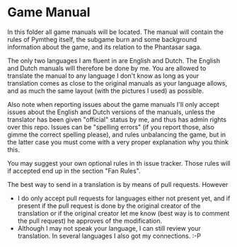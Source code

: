 # Game Manual

In this folder all game manuals will be located.
The manual will contain the rules of Pymtheg itself, the subgame burn and some background information about the game, and its relation to the Phantasar saga.

The only two languages I am fluent in are English and Dutch. The English and Dutch manuals will therefore be done by me.
You are allowed to translate the manual to any language I don't know as long as your translation comes as close to the original manuals as your language allows, and as much the same layout (with the pictures I used) as possible.

Also note when reporting issues about the game manuals I'll only accept issues about the English and Dutch versions of the manuals, unless the translator has been given "official" status by me, and thus has admin rights over this repo.
Issues can be "spelling errors" (if you report those, also gimme the correct spelling please), and rules unbalancing the game, but in the latter case you must come with a very proper explanation why you think this.

You may suggest your own optional rules in th issue tracker. Those rules will if accepted end up in the section "Fan Rules".


The best way to send in a translation is by means of pull requests. 
However

- I do only accept pull requests for languages either not present yet, and if present if the pull request is done by the original creator of the translation or if the original creator let me know (best way is to comment the pull request) he approves of the modification.
- Although I may not speak your language, I can still review your translation. In several languages I also got my connections. :-P
